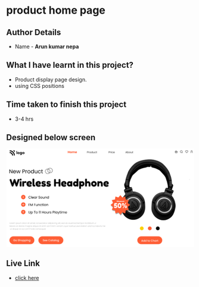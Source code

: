# product home page

## Author Details
- Name  -  __Arun kumar nepa__

## What I have learnt in this project?

- Product display page design.
- using CSS positions

## Time taken to finish this project
- 3-4 hrs

## Designed below screen
![home page](./thumbnail.png)

## Live Link
- [click here](https://arunpagedesign7.netlify.app)
